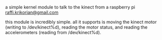 a simple kernel module to talk to the kinect from a raspberry pi  
raffi.krikorian@gmail.com


this module is incredibly simple. all it supports is moving the kinect
motor (writing to /dev/kinect%d), reading the motor status, and
reading the accelerometers (reading from /dev/kinect%d).

